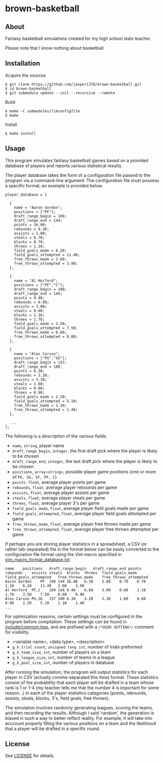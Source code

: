 # brown-basketball

## About
Fantasy basketball simulations created for my high school stats teacher.

Please note that I know nothing about basketball.

## Installation
Acquire the sources
```
$ git clone https://github.com/jasper1378/brown-basketball.git
$ cd brown-basketball
$ git submodule update --init --recursive --remote
```
Build
```
$ make -C submodules/libconfigfile
$ make
```
Install
```
$ make install
```

## Usage
This program simulates fantasy basketball games based on a provided database of players and reports various statistical results. 

The player database takes the form of a configuration file passed to the program via a command-line argument. The configuration file must possess a specific format; an example is provided below.
```
player_database = [

  {
    name = "Aaron Gordon";
    positions = ["PF"];
    draft_range_begin = 109;
    draft_range_end = 144;
    points = 16.00;
    rebounds = 6.30;
    assists = 2.80;
    steals = 0.70;
    blocks = 0.70;
    threes = 1.10;
    field_goals_made = 6.20;
    field_goals_attempted = 11.40;
    free_throws_made = 2.60;
    free_throws_attempted = 3.90;
  },

  {
    name = "Al Horford";
    positions = ["PF","C"];
    draft_range_begin = 109;
    draft_range_end = 144;
    points = 9.40;
    rebounds = 6.60;
    assists = 3.00;
    steals = 0.60;
    blocks = 1.10;
    threes = 1.70;
    field_goals_made = 3.50;
    field_goals_attempted = 7.50;
    free_throws_made = 0.60;
    free_throws_attempted = 0.80;
  },

  {
    name = "Alex Caruso";
    positions = ["PG","SG"];
    draft_range_begin = 157;
    draft_range_end = 180;
    points = 6.30;
    rebounds = 3.20;
    assists = 3.30;
    steals = 1.60;
    blocks = 0.60;
    threes = 0.90;
    field_goals_made = 2.20;
    field_goals_attempted = 5.10;
    free_throws_made = 1.10;
    free_throws_attempted = 1.40;
  },

  ...
];
```
The following is a description of the various fields.
- `name`, `string`, player name
- `draft_range_begin`, `integer`, the first draft pick where the player is likely to be chosen
- `draft_range_end`, `integer`, the last draft pick where the player is likely to be chosen
- `positions`, `array<string>`, possible player game positions (one or more of `PG, SG, SF, PF, C`)
- `points`. `float`, average player points per game
- `rebounds`, `float`, average player rebounds per game
- `assists`, `float`, average player assists per game
- `steals`, `float`, average player steals per game
- `threes`, `float`, average player 3's per game
- `field_goals_made`, `float`, average player field goals made per game
- `field_goals_attempted`, `float`, average player field goals attempted per game
- `free_throws_made`, `float`, average player free throws made per game
- `free_throws_attempted`, `float`, average player free throws attempted per game

If perhaps you are storing player statistics in a spreadsheet, a CSV (or rather tab-separated) file in the format below can be easily converted to the configuration file format using the Vim macro specified in [vim_macro_format_database.txt](vim_macro_format_database.txt).
```
name	positions	draft_range_begin	draft_range_end	points	rebounds	assists	steals	blocks	threes	field_goals_made	field_goals_attempted	free_throws_made	free_throws_attempted
Aaron Gordon	PF	109	144	16.00	6.30	2.80	0.70	0.70	1.10	6.20	11.40	2.60	3.90
Al Horford	PF,C	109	144	9.40	6.60	3.00	0.60	1.10	1.70	3.50	7.50	0.60	0.80
Alex Caruso	PG,SG	157	180	6.30	3.20	3.30	1.60	0.60	0.90	2.20	5.10	1.10	1.40
...
```

For optimization reasons, certain settings must be configured in the program before compilation. These settings can be found in [include/common.hpp](common.hpp), and are prefixed with a `/*USER SETTING*/` comment for visibility.
- \<variable name\>, \<data type\>, \<description\>
- `g_k_trial_count`, `unsigned long int`, number of trials preformed
- `g_k_team_size`, `int`, number of players on a team
- `g_k_league_size`, `int`, number of teams in a league
- `g_k_pool_size`, `int`, number of players in database

After running the simulation, the program will output statistics for each player in CSV (actually comma-separated this time) format. These statistics consist of the probability that each player will be drafted in a team whose rank is 1 or 1-4 (my teacher tells me that the number 4 is important for some reason...) in each of the player statistics categories (points, rebounds, assists, steals, blocks, 3's, field goals, free throws).

The simulation involves randomly generating leagues, scoring the teams, and then recording the results. Although I said 'random', the generation is biased in such a way to better reflect reality. For example, it will take into acccount properly filling the various positions on a team and the likelihood that a player will be drafted in a specific round.

## License
See [LICENSE](LICENSE) for details.
